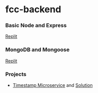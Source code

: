 # fcc-backend

### Basic Node and Express
[Replit](https://replit.com/@rumessa99/boilerplate-express#myApp.js)

### MongoDB and Mongoose
[Replit](https://replit.com/@rumessa99/boilerplate-mongomongoose-1#myApp.js)

### Projects
- [Timestamp Microservice](https://github.com/rumessa/fcc-backend/tree/main/Timestamp%20Microservice) and [Solution](https://boilerplate-project-timestamp.rumessa99.repl.co/)
